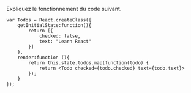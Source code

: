 Expliquez le fonctionnement du code suivant.

    var Todos = React.createClass({
        getInitialState:function(){
            return [{
                checked: false,
                text: "Learn React"
            }]
        },
        render:function (){
            return this.state.todos.map(function(todo) {
                return <Todo checked={todo.checked} text={todo.text}>
            });
        }
    });
